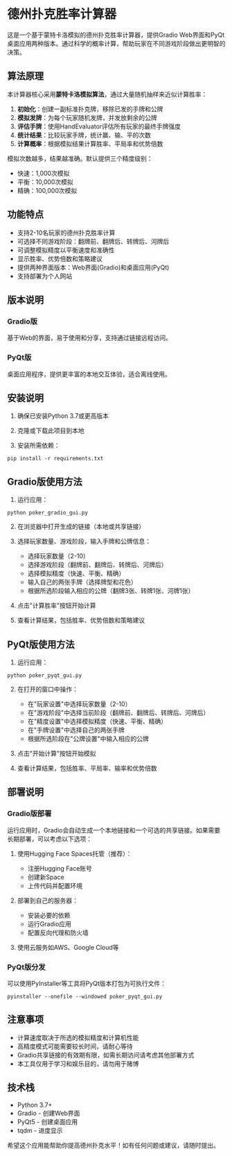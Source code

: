# 德州扑克胜率计算器

这是一个基于蒙特卡洛模拟的德州扑克胜率计算器，提供Gradio Web界面和PyQt桌面应用两种版本。通过科学的概率计算，帮助玩家在不同游戏阶段做出更明智的决策。

## 算法原理

本计算器核心采用**蒙特卡洛模拟算法**，通过大量随机抽样来近似计算胜率：

1. **初始化**：创建一副标准扑克牌，移除已发的手牌和公牌
2. **模拟发牌**：为每个玩家随机发牌，并发放剩余的公牌
3. **评估手牌**：使用HandEvaluator评估所有玩家的最终手牌强度
4. **统计结果**：比较玩家手牌，统计赢、输、平的次数
5. **计算概率**：根据模拟结果计算胜率、平局率和优势倍数

模拟次数越多，结果越准确。默认提供三个精度级别：
- 快速：1,000次模拟
- 平衡：10,000次模拟
- 精确：100,000次模拟

## 功能特点

- 支持2-10名玩家的德州扑克胜率计算
- 可选择不同游戏阶段：翻牌前、翻牌后、转牌后、河牌后
- 可调整模拟精度以平衡速度和准确性
- 显示胜率、优势倍数和策略建议
- 提供两种界面版本：Web界面(Gradio)和桌面应用(PyQt)
- 支持部署为个人网站

## 版本说明

### Gradio版
基于Web的界面，易于使用和分享，支持通过链接远程访问。

### PyQt版
桌面应用程序，提供更丰富的本地交互体验，适合离线使用。

## 安装说明

1. 确保已安装Python 3.7或更高版本

2. 克隆或下载此项目到本地

3. 安装所需依赖：
```
pip install -r requirements.txt
```

## Gradio版使用方法

1. 运行应用：
```
python poker_gradio_gui.py
```

2. 在浏览器中打开生成的链接（本地或共享链接）

3. 选择玩家数量、游戏阶段，输入手牌和公牌信息：
   - 选择玩家数量（2-10）
   - 选择游戏阶段（翻牌前、翻牌后、转牌后、河牌后）
   - 选择模拟精度（快速、平衡、精确）
   - 输入自己的两张手牌（选择牌型和花色）
   - 根据所选阶段输入相应的公牌（翻牌3张、转牌1张、河牌1张）

4. 点击"计算胜率"按钮开始计算

5. 查看计算结果，包括胜率、优势倍数和策略建议

## PyQt版使用方法

1. 运行应用：
```
python poker_pyqt_gui.py
```

2. 在打开的窗口中操作：
   - 在"玩家设置"中选择玩家数量（2-10）
   - 在"游戏阶段"中选择当前阶段（翻牌前、翻牌后、转牌后、河牌后）
   - 在"精度设置"中选择模拟精度（快速、平衡、精确）
   - 在"手牌设置"中选择自己的两张手牌
   - 根据所选阶段在"公牌设置"中输入相应的公牌

3. 点击"开始计算"按钮开始模拟

4. 查看计算结果，包括胜率、平局率、输率和优势倍数

## 部署说明

### Gradio版部署

运行应用时，Gradio会自动生成一个本地链接和一个可选的共享链接。如果需要长期部署，可以考虑以下选项：

1. 使用Hugging Face Spaces托管（推荐）：
   - 注册Hugging Face账号
   - 创建新Space
   - 上传代码并配置环境

2. 部署到自己的服务器：
   - 安装必要的依赖
   - 运行Gradio应用
   - 配置反向代理和防火墙

3. 使用云服务如AWS、Google Cloud等

### PyQt版分发

可以使用PyInstaller等工具将PyQt版本打包为可执行文件：
```
pyinstaller --onefile --windowed poker_pyqt_gui.py
```

## 注意事项

- 计算速度取决于所选的模拟精度和计算机性能
- 高精度模式可能需要较长时间，请耐心等待
- Gradio共享链接的有效期有限，如需长期访问请考虑其他部署方式
- 本工具仅用于学习和娱乐目的，请勿用于赌博

## 技术栈

- Python 3.7+
- Gradio - 创建Web界面
- PyQt5 - 创建桌面应用
- tqdm - 进度显示

希望这个应用能帮助你提高德州扑克水平！如有任何问题或建议，请随时提出。
